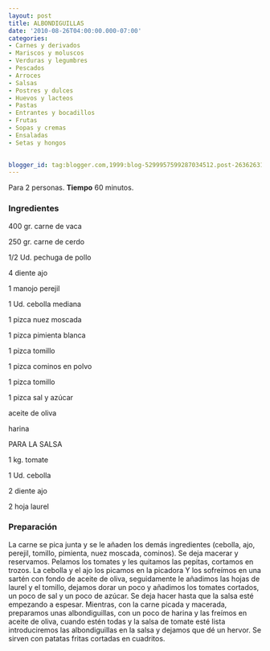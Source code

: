 ```yaml
---
layout: post
title: ALBONDIGUILLAS
date: '2010-08-26T04:00:00.000-07:00'
categories:
- Carnes y derivados
- Mariscos y moluscos
- Verduras y legumbres
- Pescados
- Arroces
- Salsas
- Postres y dulces
- Huevos y lacteos
- Pastas
- Entrantes y bocadillos
- Frutas
- Sopas y cremas
- Ensaladas
- Setas y hongos
 

blogger_id: tag:blogger.com,1999:blog-5299957599287034512.post-2636263177026798302
---
```


Para 2 personas.
<b>Tiempo</b> 60 minutos.

<h3>Ingredientes</h3>

400 gr. carne de vaca

250 gr. carne de cerdo

1/2 Ud. pechuga de pollo

4 diente ajo

1 manojo perejil

1 Ud. cebolla mediana

1 pizca nuez moscada

1 pizca pimienta blanca

1 pizca tomillo

1 pizca cominos en polvo

1 pizca tomillo

1 pizca sal y azúcar

aceite de oliva

harina

PARA LA SALSA

1 kg. tomate

1 Ud. cebolla

2 diente ajo

2 hoja laurel

<h3>Preparación</h3>

La carne se pica junta y se le añaden los demás ingredientes (cebolla, ajo, perejil, tomillo, pimienta, nuez moscada, cominos). Se deja macerar y reservamos. Pelamos los tomates y les quitamos las pepitas, cortamos en trozos. La cebolla y el ajo los picamos en la picadora Y los sofreímos en una sartén con fondo de aceite de oliva, seguidamente le añadimos las hojas de laurel y el tomillo, dejamos dorar un poco y añadimos los tomates cortados, un poco de sal y un poco de azúcar. Se deja hacer hasta que la salsa esté empezando a espesar. Mientras, con la carne picada y macerada, preparamos unas albondiguillas, con un poco de harina y las freímos en aceite de oliva, cuando estén todas y la salsa de tomate esté lista introduciremos las albondiguillas en la salsa y dejamos que dé un hervor. Se sirven con patatas fritas cortadas en cuadritos.

